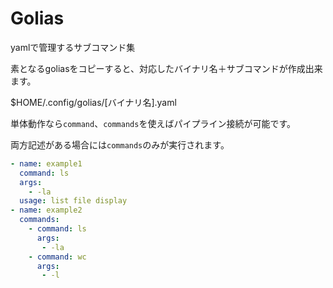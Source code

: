 # Golias

yamlで管理するサブコマンド集

素となるgoliasをコピーすると、対応したバイナリ名＋サブコマンドが作成出来ます。

$HOME/.config/golias/[バイナリ名].yaml

単体動作なら```command```、```commands```を使えばパイプライン接続が可能です。

両方記述がある場合には```commands```のみが実行されます。

```yaml
- name: example1
  command: ls
  args:
    - -la
  usage: list file display
- name: example2
  commands:
    - command: ls
      args:
       - -la
    - command: wc
      args:
       - -l
```